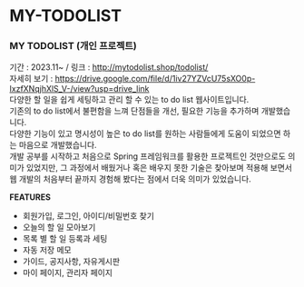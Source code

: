 # MY-TODOLIST
### MY TODOLIST **(개인 프로젝트)**
기간 : 2023.11~ / 링크 : http://mytodolist.shop/todolist/<br>
자세히 보기 : https://drive.google.com/file/d/1iv27YZVcU75sXO0p-IxzfXNqjhXlS_V-/view?usp=drive_link<br>
다양한 할 일을 쉽게 세팅하고 관리 할 수 있는 to do list 웹사이트입니다.<br>
기존의 to do list에서 불편함을 느껴 단점들을 개선, 필요한 기능을 추가하며 개발했습니다.<br>
다양한 기능이 있고 명시성이 높은 to do list를 원하는 사람들에게 도움이 되었으면 하는 마음으로 개발했습니다.<br>
개발 공부를 시작하고 처음으로 Spring 프레임워크를 활용한 프로젝트인 것만으로도 의미가 있었지만, 그 과정에서 배웠거나 혹은 배우지 못한 기술은 찾아보며 적용해 보면서 웹 개발의 처음부터 끝까지 경험해 봤다는 점에서 더욱 의미가 있었습니다.<br>

**FEATURES**
- 회원가입, 로그인, 아이디/비밀번호 찾기
- 오늘의 할 일 모아보기
- 목록 별 할 일 등록과 세팅
- 자동 저장 메모
- 가이드, 공지사항, 자유게시판
- 마이 페이지, 관리자 페이지

